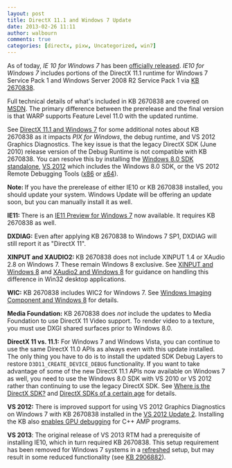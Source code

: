 ```yaml
---
layout: post
title: DirectX 11.1 and Windows 7 Update
date: 2013-02-26 11:11
author: walbourn
comments: true
categories: [directx, pixw, Uncategorized, win7]
---
```

<p>As of today, <em>IE 10 for Windows 7</em> has been <a href="http://blogs.msdn.com/b/ie/archive/2013/02/26/ie10-for-windows-7-globally-available-for-consumers-and-businesses.aspx">officially released</a>. <em>IE10 for Windows 7</em> includes portions of the DirectX 11.1 runtime for Windows 7 Service Pack 1 and Windows Server 2008 R2 Service Pack 1&nbsp;via <a href="http://support.microsoft.com/kb/2670838">KB 2670838</a>.</p>
<p>Full technical details of what's included in KB 2670838 are covered on <a href="http://msdn.microsoft.com/en-us/library/windows/desktop/jj863687.aspx">MSDN</a>. The primary difference between the prerelease and the final version is that WARP supports Feature Level 11.0 with the updated runtime.</p>
<p>See <a href="http://blogs.msdn.com/b/chuckw/archive/2012/11/14/directx-11-1-and-windows-7.aspx">DirectX 11.1 and Windows 7</a> for some additional notes about KB 2670838 as it impacts <em>PIX for Windows</em>, the debug runtime, and VS 2012 Graphics Diagnostics. The key issue is that the legacy DirectX SDK (June 2010) release version of the Debug Runtime is not compatible with KB 2670838. You can resolve this by installing the <a href="http://msdn.microsoft.com/en-us/windows/desktop/hh852363">Windows 8.0 SDK standalone</a>, <a href="http://www.microsoft.com/visualstudio/eng/downloads">VS 2012</a> which includes the Windows 8.0 SDK, or the VS 2012 Remote Debugging Tools (<a href="http://go.microsoft.com/?linkid=9810454">x86</a> or <a href="http://go.microsoft.com/?linkid=9810464">x64</a>).</p>
<p><strong>Note: </strong>If you have the prerelease of either IE10 or KB 2670838 installed, you should update your system. Windows Update will be offering an update soon, but you can manually install it as well.</p>
<p><strong>IE11: </strong>There is an <a href="http://go.microsoft.com/fwlink/?LinkID=316880">IE11 Preview for Windows 7</a> now available. It requires KB 2670838 as well.</p>
<p><strong>DXDIAG:</strong> Even after applying KB 2670838 to Windows 7 SP1, DXDIAG will still report it as "DirectX 11".</p>
<p><strong>XINPUT and XAUDIO2: </strong>KB 2670838 does not include XINPUT 1.4 or XAudio 2.8 on Windows 7. These remain Windows 8 exclusive. See <a href="http://blogs.msdn.com/b/chuckw/archive/2012/04/26/xinput-and-windows-8-consumer-preview.aspx">XINPUT and Windows 8</a> and <a href="http://blogs.msdn.com/b/chuckw/archive/2012/04/02/xaudio2-and-windows-8-consumer-preview.aspx">XAudio2 and Windows 8</a> for guidance on handling this difference in Win32 desktop applications.&nbsp;</p>
<p><strong>WIC:</strong> KB 2670838 includes WIC2 for Windows 7. See <a href="http://blogs.msdn.com/b/chuckw/archive/2012/11/19/windows-imaging-component-and-windows-8.aspx">Windows Imaging Component and Windows 8</a> for details.</p>
<p><strong>Media Foundation:</strong> KB 2670838 does <em>not</em> include the updates to Media Foundation to use DirectX 11 Video support. To render video to a texture, you must use DXGI shared surfaces prior to Windows 8.0.</p>
<p><strong>DirectX 11 vs. 11.1:</strong>&nbsp;For Windows 7 and Windows Vista, you can continue to use the same DirectX 11.0 APIs as always even with this update installed. The only thing you have to do is to install the updated SDK Debug Layers to restore <code>D3D11_CREATE_DEVICE_DEBUG</code> functionality. If you want to take advantage of some of the new DirectX 11.1 APIs now available on Windows 7 as well, you need to use the Windows 8.0 SDK with VS 2010 or VS 2012 rather than continuing to use the legacy DirectX SDK.&nbsp;See <a href="http://blogs.msdn.com/b/chuckw/archive/2012/03/22/where-is-the-directx-sdk.aspx">Where is the DirectX SDK?</a>&nbsp;and <a href="http://blogs.msdn.com/b/chuckw/archive/2012/08/22/directx-sdk-s-of-a-certain-age.aspx">DirectX SDKs of a certain age</a> for details.</p>
<p><strong>VS 2012:</strong> There is improved support for using VS 2012 Graphics Diagnostics on Windows 7 with KB 2670838 installed in the <a href="http://blogs.msdn.com/b/chuckw/archive/2013/04/08/visual-studio-2012-update-2.aspx">VS 2012 Update 2</a>. Installing the KB also <a href="http://blogs.msdn.com/b/nativeconcurrency/archive/2013/01/25/c-amp-gpu-debugging-now-available-on-windows-7.aspx">enables GPU debugging</a> for C++ AMP programs.</p>
<p><strong>VS 2013</strong>: The original release of VS 2013 RTM had a prerequisite of installing IE10, which in turn required KB 2670838. This setup requirement has been removed for Windows 7 systems in a <a href="http://visualstudio.uservoice.com/forums/121579-visual-studio/suggestions/4153040-remove-the-requirment-for-internet-explorer-10-to-">refreshed</a> setup, but may result in some reduced functionality (see <a href="http://go.microsoft.com/fwlink/?LinkID=330043">KB 2906882</a>).</p>
